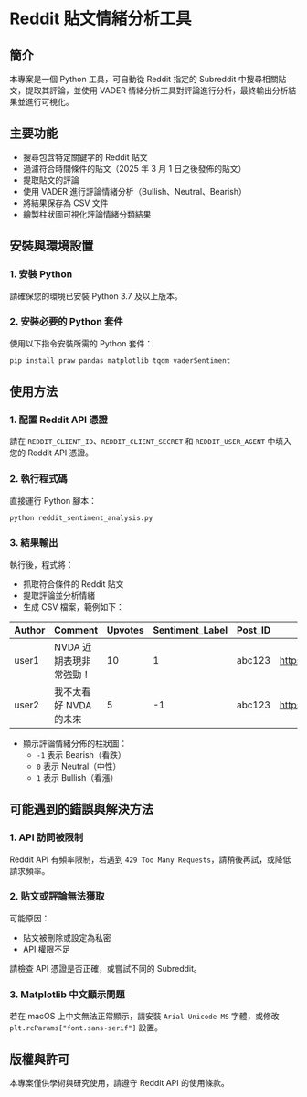 # Reddit 貼文情緒分析工具

## 簡介

本專案是一個 Python 工具，可自動從 Reddit 指定的 Subreddit 中搜尋相關貼文，提取其評論，並使用 VADER 情緒分析工具對評論進行分析，最終輸出分析結果並進行可視化。

## 主要功能

- 搜尋包含特定關鍵字的 Reddit 貼文
- 過濾符合時間條件的貼文（2025 年 3 月 1 日之後發佈的貼文）
- 提取貼文的評論
- 使用 VADER 進行評論情緒分析（Bullish、Neutral、Bearish）
- 將結果保存為 CSV 文件
- 繪製柱狀圖可視化評論情緒分類結果

## 安裝與環境設置

### 1. 安裝 Python

請確保您的環境已安裝 Python 3.7 及以上版本。

### 2. 安裝必要的 Python 套件

使用以下指令安裝所需的 Python 套件：

```sh
pip install praw pandas matplotlib tqdm vaderSentiment
```

## 使用方法

### 1. 配置 Reddit API 憑證

請在 `REDDIT_CLIENT_ID`、`REDDIT_CLIENT_SECRET` 和 `REDDIT_USER_AGENT` 中填入您的 Reddit API 憑證。

### 2. 執行程式碼

直接運行 Python 腳本：

```sh
python reddit_sentiment_analysis.py
```

### 3. 結果輸出

執行後，程式將：

- 抓取符合條件的 Reddit 貼文
- 提取評論並分析情緒
- 生成 CSV 檔案，範例如下：

| Author | Comment                 | Upvotes | Sentiment_Label | Post_ID | Post_URL                   |
| ------ | ----------------------- | ------- | --------------- | ------- | -------------------------- |
| user1  | NVDA 近期表現非常強勁！ | 10      | 1               | abc123  | https://www.reddit.com/... |
| user2  | 我不太看好 NVDA 的未來  | 5       | -1              | abc123  | https://www.reddit.com/... |

- 顯示評論情緒分佈的柱狀圖：
  - `-1` 表示 Bearish（看跌）
  - `0` 表示 Neutral（中性）
  - `1` 表示 Bullish（看漲）

## 可能遇到的錯誤與解決方法

### 1. API 訪問被限制

Reddit API 有頻率限制，若遇到 `429 Too Many Requests`，請稍後再試，或降低請求頻率。

### 2. 貼文或評論無法獲取

可能原因：

- 貼文被刪除或設定為私密
- API 權限不足

請檢查 API 憑證是否正確，或嘗試不同的 Subreddit。

### 3. Matplotlib 中文顯示問題

若在 macOS 上中文無法正常顯示，請安裝 `Arial Unicode MS` 字體，或修改 `plt.rcParams["font.sans-serif"]` 設置。

## 版權與許可

本專案僅供學術與研究使用，請遵守 Reddit API 的使用條款。
